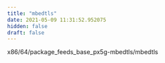 ```yaml
---
title: "mbedtls"
date: 2021-05-09 11:31:52.952075
hidden: false
draft: false
---
```


x86/64/package_feeds_base_px5g-mbedtls/mbedtls


